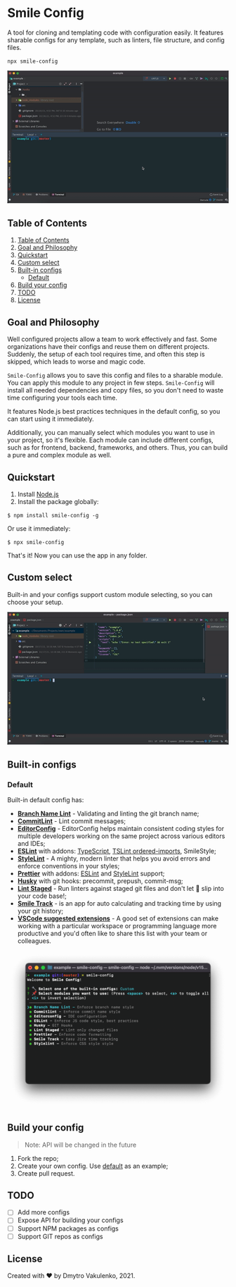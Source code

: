 # Smile Config

A tool for cloning and templating code with configuration easily.
It features sharable configs for any template, such as linters, file structure, and config files.

```shell
npx smile-config
```

![usage-example](https://raw.githubusercontent.com/DrSmile444/smile-config/main/docs/demo.gif)

## Table of Contents

1) [Table of Contents](#table-of-contents)
1) [Goal and Philosophy](#goal-and-philosophy)
1) [Quickstart](#quickstart)
1) [Custom select](#custom-select)
1) [Built-in configs](#built-in-configs)
    - [Default](#default)
1) [Build your config](#build-your-config)
1) [TODO](#todo)
1) [License](#license)

## Goal and Philosophy

Well configured projects allow a team to work effectively and fast.
Some organizations have their configs and reuse them on different projects.
Suddenly, the setup of each tool requires time, and often this step is skipped, which leads to worse and magic code.

`Smile-Config` allows you to save this config and files to a sharable module.
You can apply this module to any project in few steps.
`Smile-Config` will install all needed dependencies and copy files, so you don't need to waste time configuring your tools each time.

It features Node.js best practices techniques in the default config, so you can start using it immediately.

Additionally, you can manually select which modules you want to use in your project, so it's flexible.
Each module can include different configs, such as for frontend, backend, frameworks, and others.
Thus, you can build a pure and complex module as well.

## Quickstart

1. Install [Node.js](https://nodejs.org/en/)
2. Install the package globally:

```shell script
$ npm install smile-config -g
```

Or use it immediately:

 ```shell script
$ npx smile-config
```

That's it! Now you can use the app in any folder.

## Custom select

Built-in and your configs support custom module selecting, so you can choose your setup.

![custom-select-demo](https://raw.githubusercontent.com/DrSmile444/smile-config/main/docs/custom-demo.gif)

## Built-in configs

### Default

Built-in default config has:
* [**Branch Name Lint**](https://www.npmjs.com/package/branch-name-lint) - Validating and linting the git branch name;
* [**CommitLint**](https://www.npmjs.com/package/@commitlint/cli) - Lint commit messages;
* [**EditorConfig**](https://editorconfig.org) - EditorConfig helps maintain consistent coding styles for multiple developers working on the same project across various editors and IDEs;
* [**ESLint**](https://www.npmjs.com/package/eslint) with addons: [TypeScript](https://www.npmjs.com/package/@typescript-eslint/eslint-plugin), [TSLint ordered-imports](https://www.npmjs.com/package/@typescript-eslint/eslint-plugin-tslint), SmileStyle;
* [**StyleLint**](https://www.npmjs.com/package/stylelint) - A mighty, modern linter that helps you avoid errors and enforce conventions in your styles;
* [**Prettier**](https://www.npmjs.com/package/prettier) with addons: [ESLint](https://www.npmjs.com/package/eslint-plugin-prettier) and [StyleLint](https://www.npmjs.com/package/stylelint-config-prettier) support;
* [**Husky**](https://www.npmjs.com/package/husky) with git hooks: precommit, prepush, commit-msg;
* [**Lint Staged**](https://www.npmjs.com/package/lint-staged) - Run linters against staged git files and don't let 💩 slip into your code base!;
* [**Smile Track**](https://www.npmjs.com/package/smile-track) -  is an app for auto calculating and tracking time by using your git history;
* [**VSCode suggested extensions**](https://code.visualstudio.com/docs/editor/extension-marketplace#_workspace-recommended-extensions) - A good set of extensions can make working with a particular workspace or programming language more productive and you'd often like to share this list with your team or colleagues.

![list-of-default-modules](https://raw.githubusercontent.com/DrSmile444/smile-config/main/docs/default-modules.png)

## Build your config

> Note: API will be changed in the future

1) Fork the repo;
2) Create your own config. Use [default](https://github.com/DrSmile444/smile-config/tree/main/packages/cli/configs/default) as an example;
3) Create pull request.

## TODO

* [ ] Add more configs
* [ ] Expose API for building your configs
* [ ] Support NPM packages as configs
* [ ] Support GIT repos as configs

## License

Created with ❤ by Dmytro Vakulenko, 2021.

